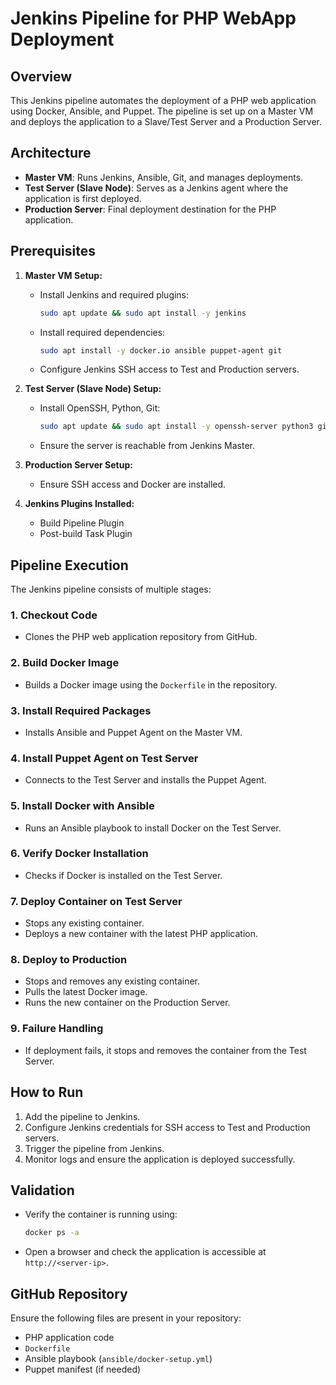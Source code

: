 # Jenkins Pipeline for PHP WebApp Deployment

## Overview
This Jenkins pipeline automates the deployment of a PHP web application using Docker, Ansible, and Puppet. The pipeline is set up on a Master VM and deploys the application to a Slave/Test Server and a Production Server.

## Architecture
- **Master VM**: Runs Jenkins, Ansible, Git, and manages deployments.
- **Test Server (Slave Node)**: Serves as a Jenkins agent where the application is first deployed.
- **Production Server**: Final deployment destination for the PHP application.

## Prerequisites
1. **Master VM Setup:**
   - Install Jenkins and required plugins:
     ```sh
     sudo apt update && sudo apt install -y jenkins
     ```
   - Install required dependencies:
     ```sh
     sudo apt install -y docker.io ansible puppet-agent git
     ```
   - Configure Jenkins SSH access to Test and Production servers.
   
2. **Test Server (Slave Node) Setup:**
   - Install OpenSSH, Python, Git:
     ```sh
     sudo apt update && sudo apt install -y openssh-server python3 git
     ```
   - Ensure the server is reachable from Jenkins Master.

3. **Production Server Setup:**
   - Ensure SSH access and Docker are installed.

4. **Jenkins Plugins Installed:**
   - Build Pipeline Plugin
   - Post-build Task Plugin

## Pipeline Execution
The Jenkins pipeline consists of multiple stages:

### 1. **Checkout Code**
- Clones the PHP web application repository from GitHub.

### 2. **Build Docker Image**
- Builds a Docker image using the `Dockerfile` in the repository.

### 3. **Install Required Packages**
- Installs Ansible and Puppet Agent on the Master VM.

### 4. **Install Puppet Agent on Test Server**
- Connects to the Test Server and installs the Puppet Agent.

### 5. **Install Docker with Ansible**
- Runs an Ansible playbook to install Docker on the Test Server.

### 6. **Verify Docker Installation**
- Checks if Docker is installed on the Test Server.

### 7. **Deploy Container on Test Server**
- Stops any existing container.
- Deploys a new container with the latest PHP application.

### 8. **Deploy to Production**
- Stops and removes any existing container.
- Pulls the latest Docker image.
- Runs the new container on the Production Server.

### 9. **Failure Handling**
- If deployment fails, it stops and removes the container from the Test Server.

## How to Run
1. Add the pipeline to Jenkins.
2. Configure Jenkins credentials for SSH access to Test and Production servers.
3. Trigger the pipeline from Jenkins.
4. Monitor logs and ensure the application is deployed successfully.

## Validation
- Verify the container is running using:
  ```sh
  docker ps -a
  ```
- Open a browser and check the application is accessible at `http://<server-ip>`.

## GitHub Repository
Ensure the following files are present in your repository:
- PHP application code
- `Dockerfile`
- Ansible playbook (`ansible/docker-setup.yml`)
- Puppet manifest (if needed)


